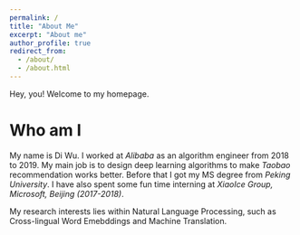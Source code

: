 ```yaml
---
permalink: /
title: "About Me"
excerpt: "About me"
author_profile: true
redirect_from: 
  - /about/
  - /about.html
---
```


Hey, you! Welcome to my homepage.

Who am I
======
My name is Di Wu.
I worked at *Alibaba* as an algorithm engineer from 2018 to 2019. My main job is to design deep learning algorithms to make *Taobao* recommendation works better. Before that I got my MS degree from *Peking University*. I have also spent some fun time interning at *XiaoIce Group, Microsoft, Beijing (2017-2018)*.

My research interests lies within Natural Language Processing, such as Cross-lingual Word Emebddings and Machine Translation.
